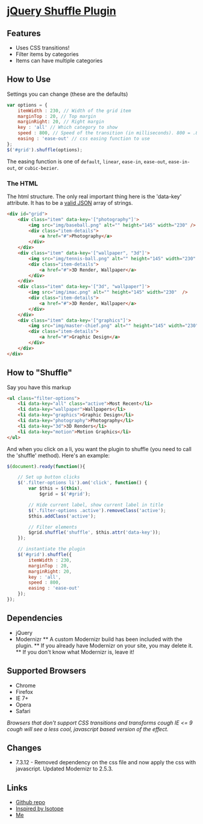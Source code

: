 # [jQuery Shuffle Plugin](http://vestride.github.com/Shuffle)

## Features

* Uses CSS transitions!
* Filter items by categories
* Items can have multiple categories

## How to Use

Settings you can change (these are the defaults)

```js
var options = {
    itemWidth : 230, // Width of the grid item
    marginTop : 20, // Top margin
    marginRight: 20, // Right margin
    key : 'all' // Which category to show
    speed : 800, // Speed of the transition (in milliseconds). 800 = .8 seconds
    easing : 'ease-out' // css easing function to use
};
$('#grid').shuffle(options);
```

The easing function is one of `default`, `linear`, `ease-in`, `ease-out`, `ease-in-out`, or `cubic-bezier`.

### The HTML
The html structure. The only real important thing here is the 'data-key' attribute. It has to be a [valid JSON](http://jsonlint.com/) array of strings.

```html
<div id="grid">
    <div class="item" data-key='["photography"]'>
        <img src="img/baseball.png" alt="" height="145" width="230" />
        <div class="item-details">
            <a href="#">Photography</a>
        </div>
    </div>
    <div class="item" data-key='["wallpaper", "3d"]'>
        <img src="img/tennis-ball.png" alt="" height="145" width="230"  />
        <div class="item-details">
            <a href="#">3D Render, Wallpaper</a>
        </div>
    </div>
    <div class="item" data-key='["3d", "wallpaper"]'>
        <img src="img/imac.png" alt="" height="145" width="230"  />
        <div class="item-details">
            <a href="#">3D Render, Wallpaper</a>
        </div>
    </div>
    <div class="item" data-key='["graphics"]'>
        <img src="img/master-chief.png" alt="" height="145" width="230"  />
        <div class="item-details">
            <a href="#">Graphic Design</a>
        </div>
    </div>
</div>
```

## How to "Shuffle"
Say you have this markup

```html
<ul class="filter-options">
    <li data-key="all" class="active">Most Recent</li>
    <li data-key="wallpaper">Wallpapers</li>
    <li data-key="graphics">Graphic Design</li>
    <li data-key="photography">Photography</li>
    <li data-key="3d">3D Renders</li>
    <li data-key="motion">Motion Graphics</li>
</ul>
```
And when you click on a li, you want the plugin to shuffle (you need to call the 'shuffle' method). Here's an example:

```js
$(document).ready(function(){

    // Set up button clicks
    $('.filter-options li').on('click', function() {
        var $this = $(this),
            $grid = $('#grid');

        // Hide current label, show current label in title
        $('.filter-options .active').removeClass('active');
        $this.addClass('active');

        // Filter elements
        $grid.shuffle('shuffle', $this.attr('data-key'));
    });

    // instantiate the plugin
    $('#grid').shuffle({
        itemWidth : 230,
        marginTop : 20,
        marginRight: 20,
        key : 'all',
        speed : 800,
        easing : 'ease-out'
    });
});
```

## Dependencies

* jQuery
* Modernizr
** A custom Modernizr build has been included with the plugin.
** If you already have Modernizr on your site, you may delete it.
** If you don't know what Modernizr is, leave it!

## Supported Browsers

* Chrome
* Firefox
* IE 7+
* Opera
* Safari

_Browsers that don't support CSS transitions and transforms *cough* IE <= 9 *cough* will see a less cool, javascript based version of the effect._

## Changes

* 7.3.12 - Removed dependency on the css file and now apply the css with javascript. Updated Modernizr to 2.5.3.

## Links
                
* [Github repo](https://github.com/Vestride/Shuffle)
* [Inspired by Isotope](http://isotope.metafizzy.co/)
* [Me](http://glencheney.com)